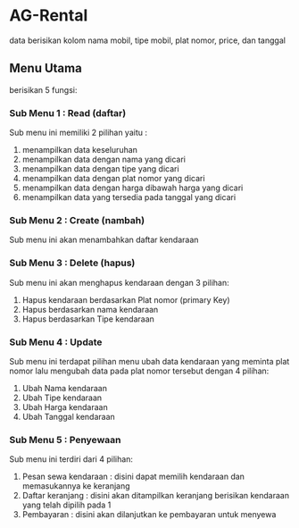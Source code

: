 # AG-Rental
data berisikan kolom nama mobil, tipe mobil, plat nomor, price, dan tanggal

## Menu Utama 
berisikan 5 fungsi:
### Sub Menu 1 : Read (daftar)
Sub menu ini memiliki 2 pilihan yaitu :
1. menampilkan data keseluruhan
2. menampilkan data dengan nama yang dicari
3. menampilkan data dengan tipe yang dicari
4. menampilkan data dengan plat nomor yang dicari
5. menampilkan data dengan harga dibawah harga yang dicari
6. menampilkan data yang tersedia pada tanggal yang dicari


### Sub Menu 2 : Create (nambah)
Sub menu ini akan menambahkan daftar kendaraan


### Sub Menu 3 : Delete (hapus)
Sub menu ini akan menghapus kendaraan dengan 3 pilihan:
1. Hapus kendaraan berdasarkan Plat nomor (primary Key)
2. Hapus berdasarkan nama kendaraan
3. Hapus berdasarkan Tipe kendaraan


### Sub Menu 4 : Update
Sub menu ini terdapat pilihan menu ubah data kendaraan yang meminta plat nomor lalu mengubah data pada plat nomor tersebut dengan 4 pilihan:
1. Ubah Nama kendaraan
2. Ubah Tipe kendaraan
3. Ubah Harga kendaraan
4. Ubah Tanggal kendaraan


### Sub Menu 5 : Penyewaan
Sub menu ini terdiri dari 4 pilihan:
1. Pesan sewa kendaraan : disini dapat memilih kendaraan dan memasukannya ke keranjang
2. Daftar keranjang : disini akan ditampilkan keranjang berisikan kendaraan yang telah dipilih pada 1
3. Pembayaran : disini akan dilanjutkan ke pembayaran untuk menyewa
